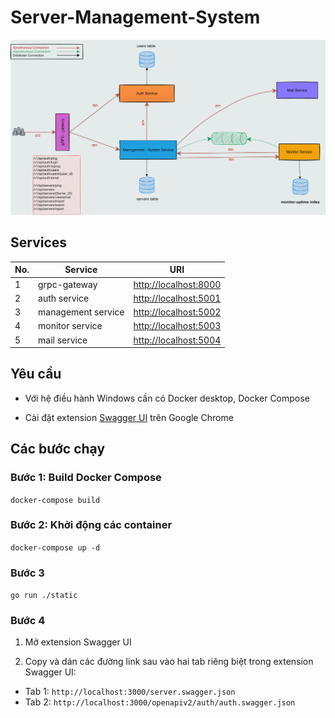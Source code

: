 # Server-Management-System

![system-image](server-management-system.svg)

## Services

No. | Service | URI
--- | --- | ---
1 | grpc-gateway | [http://localhost:8000](http://localhost:8000)
2 | auth service | [http://localhost:5001](http://localhost:5001)
3 | management service | [http://localhost:5002](http://localhost:5002)
4 | monitor service | [http://localhost:5003](http://localhost:5003)
5 | mail service | [http://localhost:5004](http://localhost:5004)

## Yêu cầu

- Với hệ điều hành Windows cần có Docker desktop, Docker Compose

- Cài đặt extension [Swagger UI](https://chrome.google.com/webstore/detail/swagger-ui/liacakmdhalagfjlfdofigfoiocghoej) trên Google Chrome

## Các bước chạy

### Bước 1: Build Docker Compose

`docker-compose build`

### Bước 2: Khởi động các container

`docker-compose up -d`

### Bước 3

`go run ./static`

### Bước 4

1. Mở extension Swagger UI

2. Copy và dán các đường link sau vào hai tab riêng biệt trong extension Swagger UI:

- Tab 1: `http://localhost:3000/server.swagger.json`
- Tab 2: `http://localhost:3000/openapiv2/auth/auth.swagger.json`
